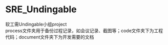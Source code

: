 # SRE_Undingable
软工需Undingable小组project<br>
process文件夹用于备份过程记录，如会议记录、截图等；code文件夹下为工程代码；document文件夹下为开发需要的文档
